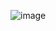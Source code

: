 ![image](https://user-images.githubusercontent.com/17459282/164158781-559ebe68-efd6-46ae-9cfd-d0f00a71e4e4.png)

